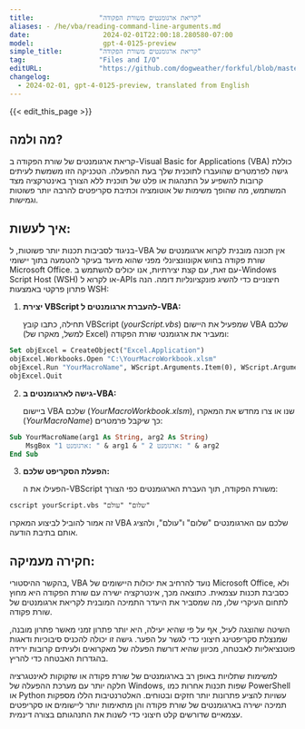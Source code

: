 ```yaml
---
title:                "קריאת ארגומנטים משורת הפקודה"
aliases: - /he/vba/reading-command-line-arguments.md
date:                  2024-02-01T22:00:18.280580-07:00
model:                 gpt-4-0125-preview
simple_title:         "קריאת ארגומנטים משורת הפקודה"
tag:                  "Files and I/O"
editURL:              "https://github.com/dogweather/forkful/blob/master/content/he/vba/reading-command-line-arguments.md"
changelog:
  - 2024-02-01, gpt-4-0125-preview, translated from English
---
```


{{< edit_this_page >}}

## מה ולמה?

קריאת ארגומנטים של שורת הפקודה ב-Visual Basic for Applications (VBA) כוללת גישה לפרמטרים שהועברו לתוכנית שלך בעת ההפעלה. הטכניקה הזו משמשת לעיתים קרובות להשפיע על התנהגות או פלט של תוכנית ללא הצורך באינטרקציה מצד המשתמש, מה שהופך משימות של אוטומציה וכתיבת סקריפטים להרבה יותר פשוטות וגמישות.

## איך לעשות:

בניגוד לסביבות תכנות יותר פשוטות, ל-VBA אין תכונה מובנית לקרוא ארגומנטים של שורת פקודה בחוש אקונוונציונלי מפני שהוא מיועד בעיקר להטמעה בתוך יישומי Microsoft Office. עם זאת, עם קצת יצירתיות, אנו יכולים להשתמש ב-Windows Script Host (WSH) או לקרוא ל-APIs חיצוניים כדי להשיג פונקציונליות דומה. הנה פתרון פרקטי באמצעות WSH:

1. **יצירת VBScript להעברת ארגומנטים ל-VBA:**

   תחילה, כתבו קובץ VBScript (*yourScript.vbs*) שמפעיל את היישום VBA שלכם (למשל, מאקרו של Excel) ומעביר את ארגומנטי שורת הפקודה:

```vb
Set objExcel = CreateObject("Excel.Application")
objExcel.Workbooks.Open "C:\YourMacroWorkbook.xlsm"
objExcel.Run "YourMacroName", WScript.Arguments.Item(0), WScript.Arguments.Item(1)
objExcel.Quit
```

2. **גישה לארגומנטים ב-VBA:**

   ביישום VBA שלכם (*YourMacroWorkbook.xlsm*), שנו או צרו מחדש את המאקרו (*YourMacroName*) כך שיקבל פרמטרים:

```vb
Sub YourMacroName(arg1 As String, arg2 As String)
    MsgBox "ארגומנט 1: " & arg1 & " ארגומנט 2: " & arg2
End Sub
```

3. **הפעלת הסקריפט שלכם:**

   הפעילו את ה-VBScript משורת הפקודה, תוך העברת הארגומנטים כפי הצורך:

```shell
cscript yourScript.vbs "שלום" "עולם"
```

   זה אמור להוביל לביצוע המאקרו VBA שלכם עם הארגומנטים "שלום" ו"עולם", ולהציג אותם בתיבת הודעה.

## חקירה מעמיקה:

בהקשר ההיסטורי, VBA נועד להרחיב את יכולות היישומים של Microsoft Office, ולא כסביבת תכנות עצמאית. כתוצאה מכך, אינטרקציה ישירה עם שורת הפקודה היא מחוץ לתחום העיקרי שלו, מה שמסביר את היעדר התמיכה המובנית לקריאת ארגומנטים של שורת פקודה.

השיטה שהוצגה לעיל, אף על פי שהיא יעילה, היא יותר פתרון זמני מאשר פתרון מובנה, שמנצלת סקריפטינג חיצוני כדי לגשר על הפער. גישה זו יכולה להכניס סיבוכיות ודאגות פוטנציאליות לאבטחה, מכיוון שהיא דורשת הפעלה של מאקרואים ולעיתים קרובות ירידה בהגדרות האבטחה כדי להריץ.

למשימות שתלויות באופן רב בארגומנטים של שורת פקודה או שזקוקות לאינטגרציה חלקה יותר עם מערכת ההפעלה של Windows, שפות תכנות אחרות כמו PowerShell או Python עשויות להציע פתרונות יותר חזקים ובטוחים. האלטרנטיבות הללו מספקות תמיכה ישירה בארגומנטים של שורת פקודה והן מתאימות יותר ליישומים או סקריפטים עצמאיים שדורשים קלט חיצוני כדי לשנות את התנהגותם בצורה דינמית.
